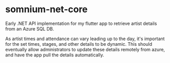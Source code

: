 # somnium-net-core
Early .NET API implementation for my flutter app to retrieve artist details from an Azure SQL DB. 

As artist times and attendance can vary leading up to the day, it's important for the set times, stages, and other details to be dynamic. This should eventually allow administrators to update these details remotely from azure, and have the app pull the details automatically.





